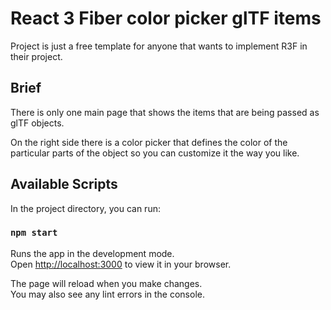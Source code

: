 # React 3 Fiber color picker glTF items 

Project is just a free template for anyone that wants to implement R3F in their project.

## Brief

There is only one main page that shows the items that are being passed as glTF objects. 

On the right side there is a color picker that defines the color of the particular parts of the object so you can customize it the way you like.

## Available Scripts

In the project directory, you can run:

### `npm start`

Runs the app in the development mode.\
Open [http://localhost:3000](http://localhost:3000) to view it in your browser.

The page will reload when you make changes.\
You may also see any lint errors in the console.

